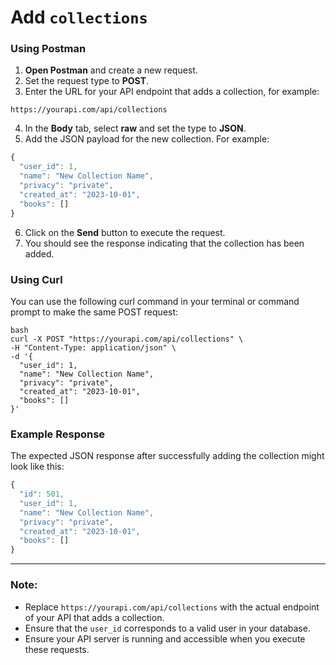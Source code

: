 # Add `collections`

### Using Postman

1. **Open Postman** and create a new request.
2. Set the request type to **POST**.
3. Enter the URL for your API endpoint that adds a collection, for example:
```shell
https://yourapi.com/api/collections
```
4. In the **Body** tab, select **raw** and set the type to **JSON**.
5. Add the JSON payload for the new collection. For example:
```js
{
  "user_id": 1,
  "name": "New Collection Name",
  "privacy": "private",
  "created_at": "2023-10-01",
  "books": []
}
```
6. Click on the **Send** button to execute the request.
7. You should see the response indicating that the collection has been added.

### Using Curl

You can use the following curl command in your terminal or command prompt to make the same POST request:
```shell
bash
curl -X POST "https://yourapi.com/api/collections" \
-H "Content-Type: application/json" \
-d '{
  "user_id": 1,
  "name": "New Collection Name",
  "privacy": "private",
  "created_at": "2023-10-01",
  "books": []
}'
```
### Example Response

The expected JSON response after successfully adding the collection might look like this:
```js
{
  "id": 501,
  "user_id": 1,
  "name": "New Collection Name",
  "privacy": "private",
  "created_at": "2023-10-01",
  "books": []
}
```

---

### Note:
- Replace `https://yourapi.com/api/collections` with the actual endpoint of your API that adds a collection.
- Ensure that the `user_id` corresponds to a valid user in your database.
- Ensure your API server is running and accessible when you execute these requests.